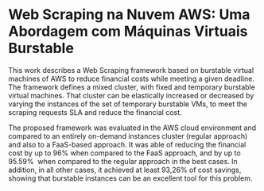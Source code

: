 <!--
title: 'Web Scraping na Nuvem AWS: Uma Abordagem com Máquinas Virtuais Burstable'
description: 'This work describes a Web Scraping framework based on burstable virtual machines of AWS to reduce financial costs while meeting a given deadline. The framework defines a mixed cluster, with  fixed and temporary burstable virtual machines. That cluster can be elastically increased or decreased by varying the  instances of the  set of  temporary burstable VMs, to meet the  scraping requests SLA and reduce the financial cost.
    
The proposed framework was evaluated in the AWS cloud environment and compared to an entirely on-demand instances cluster (regular approach) and also to a FaaS-based approach. It was able of reducing the financial cost by up to 96\% when compared to the FaaS approach, and by up to 95.59\%  when compared to the regular approach in the best cases. In addition, in all other cases, it achieved at least 93,26\% of cost savings, showing that burstable instances can be an excellent tool for this problem.'
-->


# Web Scraping na Nuvem AWS: Uma Abordagem com Máquinas Virtuais Burstable

This work describes a Web Scraping framework based on burstable virtual machines of AWS to reduce financial costs while meeting a given deadline. The framework defines a mixed cluster, with  fixed and temporary burstable virtual machines. That cluster can be elastically increased or decreased by varying the  instances of the  set of  temporary burstable VMs, to meet the  scraping requests SLA and reduce the financial cost.
    
The proposed framework was evaluated in the AWS cloud environment and compared to an entirely on-demand instances cluster (regular approach) and also to a FaaS-based approach. It was able of reducing the financial cost by up to 96\% when compared to the FaaS approach, and by up to 95.59\%  when compared to the regular approach in the best cases. In addition, in all other cases, it achieved at least 93,26\% of cost savings, showing that burstable instances can be an excellent tool for this problem.
